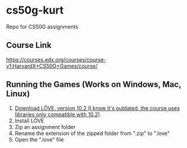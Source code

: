 # cs50g-kurt
Repo for CS50G assignments

## Course Link
https://courses.edx.org/courses/course-v1:HarvardX+CS50G+Games/course/

## Running the Games (Works on Windows, Mac, Linux)
1. [Download LÖVE, version 10.2 (I know it's outdated, the course uses libraries only compatible with 10.2)](https://bitbucket.org/rude/love/downloads/)
2. Install LÖVE
3. Zip an assignment folder
4. Rename the extension of the zipped folder from ".zip" to ".love"
5. Open the ".love" file
